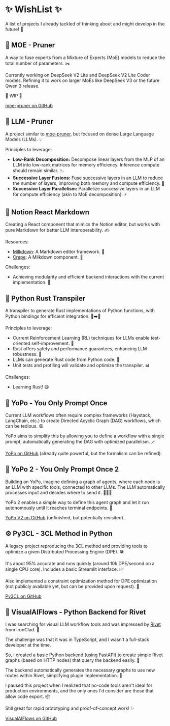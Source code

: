 # ✨ WishList ✨
A list of projects I already tackled of thinking about and might develop in the future! 🚀

## 🤖 MOE - Pruner
A way to fuse experts from a Mixture of Experts (MoE) models to reduce the total number of parameters. ✂️

Currently working on DeepSeek V2 Lite and DeepSeek V2 Lite Coder models.  Refining it to work on larger MoEs like DeepSeek V3 or the future Qwen 3 release.

🚧 WIP 🚧

[moe-pruner on GitHub](https://github.com/gabrielolympie/moe-pruner)

## 🧠 LLM - Pruner
A project similar to [moe-pruner](https://github.com/gabrielolympie/moe-pruner), but focused on dense Large Language Models (LLMs). 💡

Principles to leverage:
- **Low-Rank Decomposition:** Decompose linear layers from the MLP of an LLM into low-rank matrices for memory efficiency. Inference compute should remain similar. 📉
- **Successive Layer Fusions:** Fuse successive layers in an LLM to reduce the number of layers, improving both memory and compute efficiency. 🤝
- **Successive Layer Parallelism:**  Parallelize successive layers in an LLM for compute efficiency (akin to MoE decomposition). ⚡️

## 📝 Notion React Markdown
Creating a React component that mimics the Notion editor, but works with pure Markdown for better LLM interoperability. ✍️

Resources:
- [Milkdown](https://github.com/Milkdown/milkdown): A Markdown editor framework. 🥛
- [Crepe](https://milkdown.dev/docs/guide/using-crepe):  A Milkdown component. 🥞

Challenges:
- Achieving modularity and efficient backend interactions with the current implementation. 🧩

## 🦀 Python Rust Transpiler
A transpiler to generate Rust implementations of Python functions, with Python bindings for efficient integration. 🐍➡️🦀

Principles to leverage:
- Current Reinforcement Learning (RL) techniques for LLMs enable test-oriented self-improvement. 🧪
- Rust offers safety and performance guarantees, enhancing LLM robustness. 💪
- LLMs can generate Rust code from Python code. 🤖
- Unit tests and profiling will validate and optimize the transpiler. 📊

Challenges:
- Learning Rust! 😅

## 🚀 YoPo - You Only Prompt Once
Current LLM workflows often require complex frameworks (Haystack, LangChain, etc.) to create Directed Acyclic Graph (DAG) workflows, which can be tedious. 😩

YoPo aims to simplify this by allowing you to define a workflow with a single prompt, automatically generating the DAG with optimized parallelism. 🪄

[YoPo on GitHub](https://github.com/gabrielolympie/YoPo) (already quite powerful, but the formalism can be refined).

## 🌌 YoPo 2 - You Only Prompt Once 2
Building on YoPo, imagine defining a graph of agents, where each node is an LLM with specific tools, connected to other LLMs.  The LLM automatically processes input and decides where to send it. 🧠🔗🧠

YoPo 2 enables a simple way to define this agent graph and let it run autonomously until it reaches terminal endpoints. 🏁

[YoPo V2 on GitHub](https://github.com/gabrielolympie/YoPo_V2) (unfinished, but potentially revisited).

## ⚙️ Py3CL - 3CL Method in Python
A legacy project reproducing the 3CL method and providing tools to optimize a given Distributed Processing Engine (DPE). 🛠️

It's about 95% accurate and runs quickly (around 10k DPE/second on a single CPU core). Includes a basic Streamlit interface. 📈

Also implemented a constraint optimization method for DPE optimization (not publicly available yet, but can be provided upon request). 🎁

[Py3CL on GitHub](https://github.com/gabrielolympie/Py3CL)

## 🎨 VisualAIFlows - Python Backend for Rivet
I was searching for visual LLM workflow tools and was impressed by [Rivet](https://rivet.ironcladapp.com/) from IronClad. 🤩

The challenge was that it was in TypeScript, and I wasn't a full-stack developer at the time.

So, I created a basic Python backend (using FastAPI) to create simple Rivet graphs (based on HTTP nodes) that query the backend easily. 🐍

The backend automatically generates the necessary graphs to use new routes within Rivet, simplifying plugin implementation. 🔌

I paused this project when I realized that no-code tools aren't ideal for production environments, and the only ones I'd consider are those that allow code export. 📦

Still great for rapid prototyping and proof-of-concept work! ✨

[VisualAIFlows on GitHub](https://github.com/gabrielolympie/VisualAIFlows)
